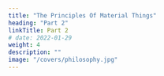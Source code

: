```yaml
---
title: "The Principles Of Material Things"
heading: "Part 2"
linkTitle: Part 2
# date: 2022-01-29
weight: 4
description: ""
image: "/covers/philosophy.jpg"
---
```




